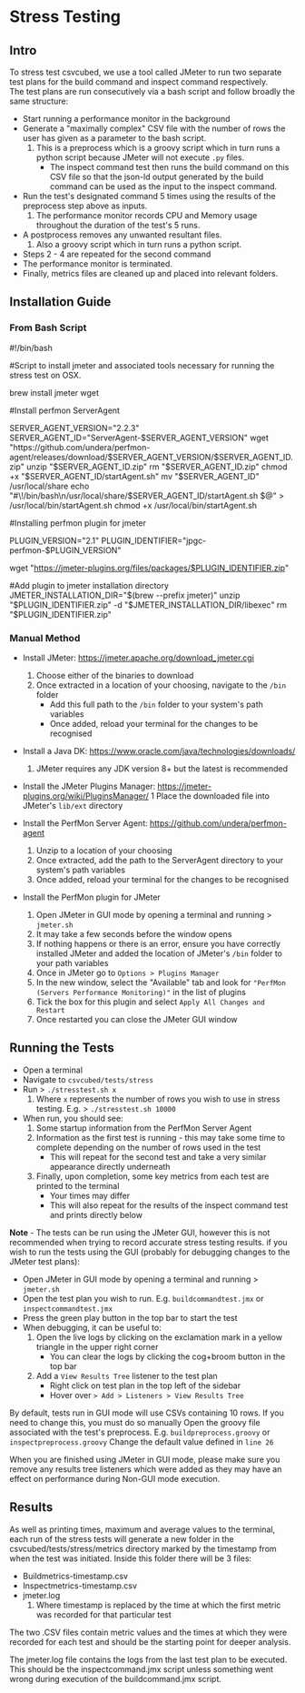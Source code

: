 # Stress Testing

## Intro
To stress test csvcubed, we use a tool called JMeter to run two separate test plans for the build command and inspect command respectively.  
The test plans are run consecutively via a bash script and follow broadly the same structure:

- Start running a performance monitor in the background
- Generate a "maximally complex" CSV file with the number of rows the user has given as a parameter to the bash script.
  1. This is a preprocess which is a groovy script which in turn runs a python script because JMeter will not execute `.py` files.
      - The inspect command test then runs the build command on this CSV file so that the json-ld output generated by the build command can be used as the input to the inspect command.
- Run the test's designated command 5 times using the results of the preprocess step above as inputs.
  1. The performance monitor records CPU and Memory usage throughout the duration of the test's 5 runs.
- A postprocess removes any unwanted resultant files.
  1. Also a groovy script which in turn runs a python script.
- Steps 2 - 4 are repeated for the second command
- The performance monitor is terminated.
- Finally, metrics files are cleaned up and placed into relevant folders.

## Installation Guide

### From Bash Script
  #!/bin/bash

  #Script to install jmeter and associated tools necessary for running the stress test on OSX.

  brew install jmeter wget

  #Install perfmon ServerAgent

  SERVER_AGENT_VERSION="2.2.3"
  SERVER_AGENT_ID="ServerAgent-$SERVER_AGENT_VERSION"
  wget "https://github.com/undera/perfmon-agent/releases/download/$SERVER_AGENT_VERSION/$SERVER_AGENT_ID.zip"
  unzip "$SERVER_AGENT_ID.zip"
  rm "$SERVER_AGENT_ID.zip"
  chmod +x "$SERVER_AGENT_ID/startAgent.sh"
  mv "$SERVER_AGENT_ID" /usr/local/share
  echo "#\!/bin/bash\n/usr/local/share/$SERVER_AGENT_ID/startAgent.sh \$@" > /usr/local/bin/startAgent.sh
  chmod +x /usr/local/bin/startAgent.sh

  #Installing perfmon plugin for jmeter

  PLUGIN_VERSION="2.1"
  PLUGIN_IDENTIFIER="jpgc-perfmon-$PLUGIN_VERSION"

  wget "https://jmeter-plugins.org/files/packages/$PLUGIN_IDENTIFIER.zip"

  #Add plugin to jmeter installation directory
  JMETER_INSTALLATION_DIR="$(brew --prefix jmeter)"
  unzip "$PLUGIN_IDENTIFIER.zip" -d "$JMETER_INSTALLATION_DIR/libexec"
  rm "$PLUGIN_IDENTIFIER.zip"
### Manual Method
- Install JMeter: https://jmeter.apache.org/download_jmeter.cgi
  1. Choose either of the binaries to download
  2. Once extracted in a location of your choosing, navigate to the `/bin` folder
      - Add this full path to the `/bin` folder to your system's path variables
      - Once added, reload your terminal for the changes to be recognised
    
- Install a Java DK: https://www.oracle.com/java/technologies/downloads/
  1. JMeter requires any JDK version 8+ but the latest is recommended
  
- Install the JMeter Plugins Manager: https://jmeter-plugins.org/wiki/PluginsManager/
  1 Place the downloaded file into JMeter's `lib/ext` directory

- Install the PerfMon Server Agent: https://github.com/undera/perfmon-agent
  1. Unzip to a location of your choosing
  2. Once extracted, add the path to the ServerAgent directory to your system's path variables
  3. Once added, reload your terminal for the changes to be recognised

- Install the PerfMon plugin for JMeter
  1. Open JMeter in GUI mode by opening a terminal and running > `jmeter.sh`
  2. It may take a few seconds before the window opens
  3. If nothing happens or there is an error, ensure you have correctly installed JMeter and added the location of JMeter's `/bin` folder to your path variables
  4. Once in JMeter go to `Options > Plugins Manager`
  5. In the new window, select the "Available" tab and look for `"PerfMon (Servers Performance Monitoring)"` in the list of plugins
  6. Tick the box for this plugin and select `Apply All Changes and Restart`
  7. Once restarted you can close the JMeter GUI window
  
## Running the Tests
- Open a terminal
- Navigate to `csvcubed/tests/stress`
- Run > `./stresstest.sh x`
  1. Where `x` represents the number of rows you wish to use in stress testing. E.g. > `./stresstest.sh 10000`
- When run, you should see:
  1. Some startup information from the PerfMon Server Agent
  2. Information as the first test is running - this may take some time to complete depending on the number of rows used in the test 
      - This will repeat for the second test and take a very similar appearance directly underneath
  3. Finally, upon completion, some key metrics from each test are printed to the terminal
      - Your times may differ
      - This will also repeat for the results of the inspect command test and prints directly below  

**Note** - The tests can be run using the JMeter GUI, however this is not recommended when trying to record accurate stress testing results.
if you wish to run the tests using the GUI (probably for debugging changes to the JMeter test plans):

- Open JMeter in GUI mode by opening a terminal and running > `jmeter.sh`
- Open the test plan you wish to run. E.g. `buildcommandtest.jmx` or `inspectcommandtest.jmx`
- Press the green play button in the top bar to start the test
- When debugging, it can be useful to:
  1. Open the live logs by clicking on the exclamation mark in a yellow triangle in the upper right corner
      - You can clear the logs by clicking the cog+broom button in the top bar
  2. Add a `View Results Tree` listener to the test plan
      - Right click on test plan in the top left of the sidebar
      - Hover over `> Add > Listeners > View Results Tree`

By default, tests run in GUI mode will use CSVs containing 10 rows. If you need to change this, you must do so manually
Open the groovy file associated with the test's preprocess. E.g. `buildpreprocess.groovy` or `inspectpreprocess.groovy`
Change the default value defined in `line 26`

When you are finished using JMeter in GUI mode, please make sure you remove any results tree listeners which were added as they may have an effect on
performance during Non-GUI mode execution.

## Results
As well as printing times, maximum and average values to the terminal, each run of the stress tests will generate a new folder in the csvcubed/tests/stress/metrics directory
marked by the timestamp from when the test was initiated. Inside this folder there will be 3 files:

- Buildmetrics-timestamp.csv
- Inspectmetrics-timestamp.csv
- jmeter.log
    1. Where timestamp is replaced by the time at which the first metric was recorded for that particular test  

The two .CSV files contain metric values and the times at which they were recorded for each test and should be the starting point for deeper analysis.  

The jmeter.log file contains the logs from the last test plan to be executed. This should be the inspectcommand.jmx script unless something went wrong during execution 
of the buildcommand.jmx script.

 

